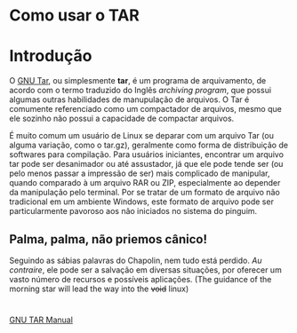 # Como usar o TAR

# Introdução
O [GNU Tar](https://www.gnu.org/software/tar/), ou simplesmente **tar**, é um programa de arquivamento, de acordo com o termo traduzido do Inglês *archiving program*, que possui algumas outras habilidades de manupulação de arquivos. O Tar é comumente referenciado como um compactador de arquivos, mesmo que ele sozinho não possui a capacidade de compactar arquivos.

É muito comum um usuário de Linux se deparar com um arquivo Tar (ou alguma variação, como o tar.gz), geralmente como forma de distribuição de softwares para compilação. Para usuários iniciantes, encontrar um arquivo tar pode ser desanimador ou até assustador, já que ele pode tende ser (ou pelo menos passar a impressão de ser) mais complicado de manipular, quando comparado à um arquivo RAR ou ZIP, especialmente ao depender da manipulação pelo terminal. Por se tratar de um formato de arquivo não tradicional em um ambiente Windows, este formato de arquivo pode ser particularmente pavoroso aos não iniciados no sistema do pinguim.

## Palma, palma, não priemos cânico!

Seguindo as sábias palavras do Chapolin, nem tudo está perdido. *Au contraire*, ele pode ser a salvação  em diversas situações, por oferecer um vasto número de recursos e possíveis aplicações. (The guidance of the morning star will lead the way into the ~~void~~ linux)

# 

[GNU TAR Manual](https://linuxcommand.org/lc3_man_pages/tar1.html)
